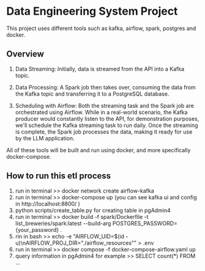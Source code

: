 # Data Engineering System Project 
This project uses different tools such as kafka, airflow, spark, postgres and docker. 

## Overview

1. Data Streaming: Initially, data is streamed from the API into a Kafka topic.
  
2. Data Processing: A Spark job then takes over, consuming the data from the Kafka topic and transferring it to a PostgreSQL database.
   
3. Scheduling with Airflow: Both the streaming task and the Spark job are orchestrated using Airflow. While in a real-world scenario, the Kafka producer would constantly listen to the API, for demonstration purposes, we'll schedule the Kafka streaming task to run daily. Once the streaming is complete, the Spark job processes the data, making it ready for use by the LLM application.

All of these tools will be built and run using docker, and more specifically docker-compose.

## How to run this etl process

1. run in terminal >> docker network create airflow-kafka
2. run in terminal >> docker-compose up (you can see kafka ui and config in http://localhost:8800/ )
3. python scripts/create_table.py for creating table in pgAdmin4 
4. run in terminal >> docker build -f spark/Dockerfile -t list_breweries/spark:latest --build-arg POSTGRES_PASSWORD={your_password} . 
5. rin in bash >> echo -e "AIRFLOW_UID=$(id -u)\nAIRFLOW_PROJ_DIR=\"./airflow_resources\"" > .env
6. run in terminal >>  docker compose -f docker-compose-airflow.yaml up
7. query information in pgAdmin4 for example >> SELECT count(*) FROM ... 
